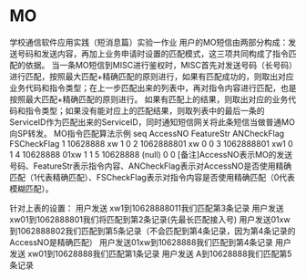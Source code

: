 # MO
学校通信软件应用实践（短消息篇）实验一作业
用户的MO短信由两部分构成：发送号码和发送内容，再加上业务申请时设置的匹配模式，这三项共同构成了指令匹配的依据。
当一条MO短信到MISC进行鉴权时，MISC首先对发送号码（长号码）进行匹配，按照最大匹配+精确匹配的原则进行，如果有匹配成功的，则取出对应业务代码和指令类型；在上一步匹配出来的列表中，再对指令内容进行匹配，也是按照最大匹配+精确匹配的原则进行。
如果有匹配上的结果，则取出对应的业务代码和指令类型；如果没有能对应上的匹配结果，则取列表中的最后一条的ServiceID作为匹配出来的ServiceID，同时通知短信网关将此条短信当做普通MO向SP转发。
MO指令匹配算法示例
seq	AccessNO	FeatureStr	ANCheckFlag	FSCheckFlag
1	  10628888	  xw	          1	          0
2	  1062888801	xw	          0         	0
3	  1062888801	xw1	          0         	1
4	  10628888	  01xw	        1         	1
5	  10628888	 (null)	        0	          0
[备注]AccessNO表示MO的发送号码、FeatureStr表示指令内容、ANCheckFlag表示对AccessNO是否使用精确匹配（1代表精确匹配）、FSCheckFlag表示对指令内容是否使用精确匹配（0代表模糊匹配）。

针对上表的设置：
用户发送 xw1到10628888011我们匹配第3条记录
用户发送 xw01到1062888801我们将匹配到第2条记录(先最长匹配接入号)
用户发送01xw到1062888802我们匹配到第5条记录（不会匹配到第4条记录，因为第4条记录的AccessNO是精确匹配）
用户发送01xw到10628888我们匹配到第4条记录
用户发送 xw01到10628888我们匹配第1条记录
用户发送 A到10628888我们匹配第5条记录
